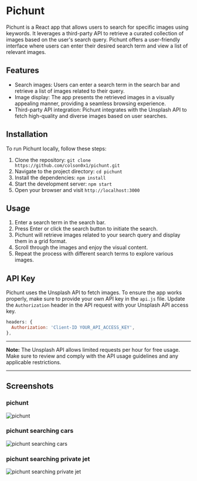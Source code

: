 # Pichunt

Pichunt is a React app that allows users to search for specific images using keywords. It leverages a third-party API to retrieve a curated collection of images based on the user's search query. Pichunt offers a user-friendly interface where users can enter their desired search term and view a list of relevant images.

## Features

- Search images: Users can enter a search term in the search bar and retrieve a list of images related to their query.
- Image display: The app presents the retrieved images in a visually appealing manner, providing a seamless browsing experience.
- Third-party API integration: Pichunt integrates with the Unsplash API to fetch high-quality and diverse images based on user searches.

## Installation

To run Pichunt locally, follow these steps:

1. Clone the repository: `git clone https://github.com/colson0x1/pichunt.git`
2. Navigate to the project directory: `cd pichunt`
3. Install the dependencies: `npm install`
4. Start the development server: `npm start`
5. Open your browser and visit `http://localhost:3000`

## Usage

1. Enter a search term in the search bar.
2. Press Enter or click the search button to initiate the search.
3. Pichunt will retrieve images related to your search query and display them in a grid format.
4. Scroll through the images and enjoy the visual content.
5. Repeat the process with different search terms to explore various images.

## API Key

Pichunt uses the Unsplash API to fetch images. To ensure the app works properly, make sure to provide your own API key in the `api.js` file. Update the `Authorization` header in the API request with your Unsplash API access key.

```javascript
headers: {
  Authorization: 'Client-ID YOUR_API_ACCESS_KEY',
},
```

---

**Note:** The Unsplash API allows limited requests per hour for free usage. Make sure to review and comply with the API usage guidelines and any applicable restrictions. 

---

## Screenshots

### pichunt
![pichunt](https://i.imgur.com/f5KjlsY.png)

### pichunt searching cars
![pichunt searching cars](https://i.imgur.com/HxUjcm5.png)

### pichunt searching private jet
![pichunt searching private jet](https://i.imgur.com/V96AYmF.png)